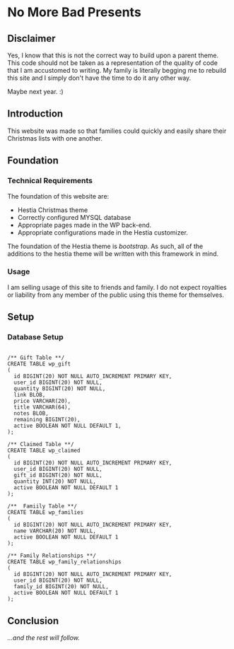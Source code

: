 # No More Bad Presents

## Disclaimer

Yes, I know that this is not the correct way to build upon a parent theme. This code should not be taken as a representation of the quality of code that I am accustomed to writing. My family is literally begging me to rebuild this site and I simply don't have the time to do it any other way. 

Maybe next year. :)

## Introduction

This website was made so that families could quickly and easily share their Christmas lists with one another. 

## Foundation

### Technical Requirements

The foundation of this website are:

* Hestia Christmas theme
* Correctly configured MYSQL database
* Appropriate pages made in the WP back-end. 
* Appropriate configurations made in the Hestia customizer.

The foundation of the Hestia theme is _bootstrap_. As such, all of the additions to the hestia theme will be written with this framework in mind. 

### Usage

I am selling usage of this site to friends and family. I do not expect royalties or liability from any member of the public using this theme for themselves.

## Setup

### Database Setup

```mysql

/** Gift Table **/
CREATE TABLE wp_gift
(
  id BIGINT(20) NOT NULL AUTO_INCREMENT PRIMARY KEY,
  user_id BIGINT(20) NOT NULL,
  quantity BIGINT(20) NOT NULL,
  link BLOB,
  price VARCHAR(20),
  title VARCHAR(64),
  notes BLOB,
  remaining BIGINT(20),
  active BOOLEAN NOT NULL DEFAULT 1,
);
 
/** Claimed Table **/
CREATE TABLE wp_claimed
(
  id BIGINT(20) NOT NULL AUTO_INCREMENT PRIMARY KEY,
  user_id BIGINT(20) NOT NULL,
  gift_id BIGINT(20) NOT NULL,
  quantity INT(20) NOT NULL,
  active BOOLEAN NOT NULL DEFAULT 1
);
 
/**  Famiily Table **/
CREATE TABLE wp_families
(
  id BIGINT(20) NOT NULL AUTO_INCREMENT PRIMARY KEY, 
  name VARCHAR(20) NOT NULL, 
  active BOOLEAN NOT NULL DEFAULT 1
);
 
/** Family Relationships **/
CREATE TABLE wp_family_relationships
(
  id BIGINT(20) NOT NULL AUTO_INCREMENT PRIMARY KEY, 
  user_id BIGINT(20) NOT NULL, 
  family_id BIGINT(20) NOT NULL, 
  active BOOLEAN NOT NULL DEFAULT 1
);

```

## Conclusion

_...and the rest will follow._
